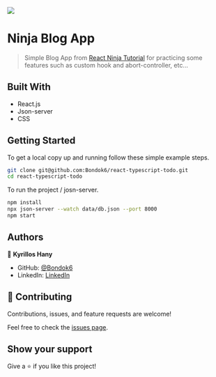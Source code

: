 ![](https://img.shields.io/badge/Microverse-blueviolet)

# Ninja Blog App

> Simple Blog App from [React Ninja Tutorial](https://www.youtube.com/playlist?list=PL4cUxeGkcC9gZD-Tvwfod2gaISzfRiP9d) for practicing some features such as custom hook and abort-controller, etc...

## Built With
- React.js
- Json-server
- CSS

## Getting Started

To get a local copy up and running follow these simple example steps.

```bash
git clone git@github.com:Bondok6/react-typescript-todo.git
cd react-typescript-todo
```

To run the project / josn-server.

```bash
npm install
npx json-server --watch data/db.json --port 8000
npm start
```

## Authors

👤 **Kyrillos Hany**

- GitHub: [@Bondok6](https://github.com/Bondok6)
- LinkedIn: [LinkedIn](https://www.linkedin.com/in/kyrillos-hany/)


## 🤝 Contributing

Contributions, issues, and feature requests are welcome!

Feel free to check the [issues page](../../issues/).

## Show your support

Give a ⭐️ if you like this project!
